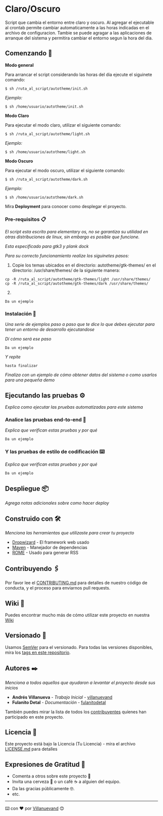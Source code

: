 # Claro/Oscuro

Script que cambia el entorno entre claro y oscuro.
Al agregar el ejecutable al crontab permite cambiar automaticamente a las horas indicadas en el archivo de configuracion.
Tambie se puede agragar a las aplicaciones de arranque del sistema y permitira cambiar el entorno segun la hora del dia.

## Comenzando 🚀

**Modo general**

Para arrancar el script considerando las horas del dia ejecute el siguinete comando:
```
$ sh /ruta_al_script/autotheme/init.sh
```
_Ejemplo:_
```
$ sh /home/usuario/autotheme/init.sh
```
**Modo Claro**

Para ejecutar el modo claro, utilizar el siguiente comando:
```
$ sh /ruta_al_script/autotheme/light.sh
```
_Ejemplo:_
```
$ sh /home/usuario/autotheme/light.sh
```
**Modo Oscuro**

Para ejecutar el modo oscuro, utilizar el siguiente comando:

```
$ sh /ruta_al_script/autotheme/dark.sh
```
_Ejemplo:_

```
$ sh /home/usuario/autotheme/dark.sh
```

Mira **Deployment** para conocer como desplegar el proyecto.


### Pre-requisitos 📋

_El script esta escrito para elementary os, no se garantiza su utilidad en otras distribuciones de linux, sin embargo es posible que funcione._

_Esta especificado para gtk3 y plank dock_

_Para su correcto funcionamiento realize los siguinetes pasos:_

1. Copie los temas ubicados en el directorio: autotheme/gtk-themes/ en el directorio: /usr/share/themes/ de la siguiente manera:

```
cp -R /ruta_al_script/autotheme/gtk-themes/light /usr/share/themes/
cp -R /ruta_al_script/autotheme/gtk-themes/dark /usr/share/themes/
```

2. 

```
Da un ejemplo
```

### Instalación 🔧

_Una serie de ejemplos paso a paso que te dice lo que debes ejecutar para tener un entorno de desarrollo ejecutandose_

_Dí cómo será ese paso_

```
Da un ejemplo
```

_Y repite_

```
hasta finalizar
```

_Finaliza con un ejemplo de cómo obtener datos del sistema o como usarlos para una pequeña demo_

## Ejecutando las pruebas ⚙️

_Explica como ejecutar las pruebas automatizadas para este sistema_

### Analice las pruebas end-to-end 🔩

_Explica que verifican estas pruebas y por qué_

```
Da un ejemplo
```

### Y las pruebas de estilo de codificación ⌨️

_Explica que verifican estas pruebas y por qué_

```
Da un ejemplo
```

## Despliegue 📦

_Agrega notas adicionales sobre como hacer deploy_

## Construido con 🛠️

_Menciona las herramientas que utilizaste para crear tu proyecto_

* [Dropwizard](http://www.dropwizard.io/1.0.2/docs/) - El framework web usado
* [Maven](https://maven.apache.org/) - Manejador de dependencias
* [ROME](https://rometools.github.io/rome/) - Usado para generar RSS

## Contribuyendo 🖇️

Por favor lee el [CONTRIBUTING.md](https://gist.github.com/villanuevand/xxxxxx) para detalles de nuestro código de conducta, y el proceso para enviarnos pull requests.

## Wiki 📖

Puedes encontrar mucho más de cómo utilizar este proyecto en nuestra [Wiki](https://github.com/tu/proyecto/wiki)

## Versionado 📌

Usamos [SemVer](http://semver.org/) para el versionado. Para todas las versiones disponibles, mira los [tags en este repositorio](https://github.com/tu/proyecto/tags).

## Autores ✒️

_Menciona a todos aquellos que ayudaron a levantar el proyecto desde sus inicios_

* **Andrés Villanueva** - *Trabajo Inicial* - [villanuevand](https://github.com/villanuevand)
* **Fulanito Detal** - *Documentación* - [fulanitodetal](#fulanito-de-tal)

También puedes mirar la lista de todos los [contribuyentes](https://github.com/your/project/contributors) quíenes han participado en este proyecto. 

## Licencia 📄

Este proyecto está bajo la Licencia (Tu Licencia) - mira el archivo [LICENSE.md](LICENSE.md) para detalles

## Expresiones de Gratitud 🎁

* Comenta a otros sobre este proyecto 📢
* Invita una cerveza 🍺 o un café ☕ a alguien del equipo. 
* Da las gracias públicamente 🤓.
* etc.



---
⌨️ con ❤️ por [Villanuevand](https://github.com/Villanuevand) 😊